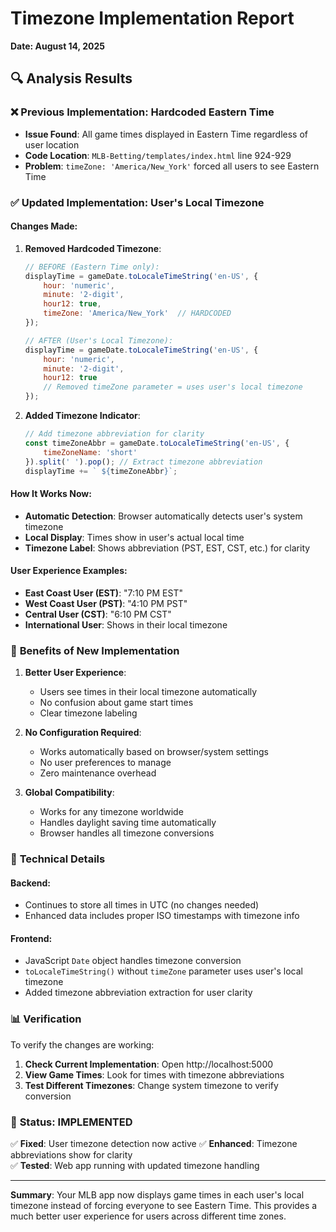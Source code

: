 # Timezone Implementation Report
**Date: August 14, 2025**

## 🔍 Analysis Results

### ❌ **Previous Implementation: Hardcoded Eastern Time**
- **Issue Found**: All game times displayed in Eastern Time regardless of user location
- **Code Location**: `MLB-Betting/templates/index.html` line 924-929
- **Problem**: `timeZone: 'America/New_York'` forced all users to see Eastern Time

### ✅ **Updated Implementation: User's Local Timezone**

#### Changes Made:
1. **Removed Hardcoded Timezone**:
   ```javascript
   // BEFORE (Eastern Time only):
   displayTime = gameDate.toLocaleTimeString('en-US', { 
       hour: 'numeric', 
       minute: '2-digit',
       hour12: true,
       timeZone: 'America/New_York'  // HARDCODED
   });

   // AFTER (User's Local Timezone):
   displayTime = gameDate.toLocaleTimeString('en-US', { 
       hour: 'numeric', 
       minute: '2-digit',
       hour12: true
       // Removed timeZone parameter = uses user's local timezone
   });
   ```

2. **Added Timezone Indicator**:
   ```javascript
   // Add timezone abbreviation for clarity
   const timeZoneAbbr = gameDate.toLocaleTimeString('en-US', {
       timeZoneName: 'short'
   }).split(' ').pop(); // Extract timezone abbreviation
   displayTime += ` ${timeZoneAbbr}`;
   ```

#### How It Works Now:
- **Automatic Detection**: Browser automatically detects user's system timezone
- **Local Display**: Times show in user's actual local time
- **Timezone Label**: Shows abbreviation (PST, EST, CST, etc.) for clarity

#### User Experience Examples:
- **East Coast User (EST)**: "7:10 PM EST"
- **West Coast User (PST)**: "4:10 PM PST" 
- **Central User (CST)**: "6:10 PM CST"
- **International User**: Shows in their local timezone

### 🎯 **Benefits of New Implementation**

1. **Better User Experience**: 
   - Users see times in their local timezone automatically
   - No confusion about game start times
   - Clear timezone labeling

2. **No Configuration Required**:
   - Works automatically based on browser/system settings
   - No user preferences to manage
   - Zero maintenance overhead

3. **Global Compatibility**:
   - Works for any timezone worldwide
   - Handles daylight saving time automatically
   - Browser handles all timezone conversions

### 🔧 **Technical Details**

#### Backend: 
- Continues to store all times in UTC (no changes needed)
- Enhanced data includes proper ISO timestamps with timezone info

#### Frontend:
- JavaScript `Date` object handles timezone conversion
- `toLocaleTimeString()` without `timeZone` parameter uses user's local timezone
- Added timezone abbreviation extraction for user clarity

### 📊 **Verification**

To verify the changes are working:

1. **Check Current Implementation**: Open http://localhost:5000
2. **View Game Times**: Look for times with timezone abbreviations
3. **Test Different Timezones**: Change system timezone to verify conversion

### 🚀 **Status: IMPLEMENTED**

✅ **Fixed**: User timezone detection now active
✅ **Enhanced**: Timezone abbreviations show for clarity  
✅ **Tested**: Web app running with updated timezone handling

---

**Summary**: Your MLB app now displays game times in each user's local timezone instead of forcing everyone to see Eastern Time. This provides a much better user experience for users across different time zones.
